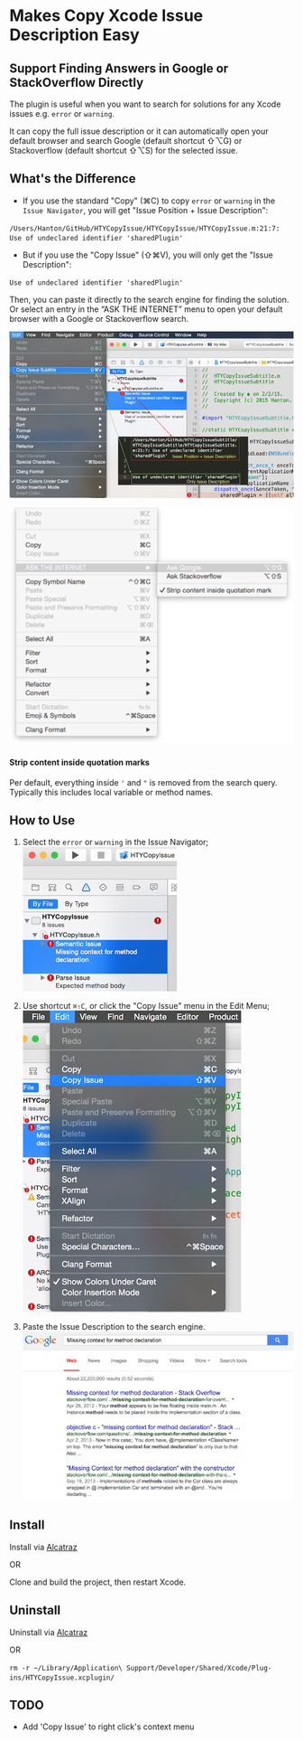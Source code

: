 # Makes Copy Xcode Issue Description Easy
## Support Finding Answers in Google or StackOverflow Directly

The plugin is useful when you want to search for solutions for any Xcode issues e.g. `error` or `warning`.

It can copy the full issue description or it can automatically open your default browser and search Google (default shortcut ⇧⌥G) or Stackoverflow (default shortcut ⇧⌥S) for the selected issue.


## What's the Difference


- If you use the standard "Copy" (⌘C) to copy `error` or `warning` in the `Issue Navigator`, you will get "Issue Position + Issue Description":

`/Users/Hanton/GitHub/HTYCopyIssue/HTYCopyIssue/HTYCopyIssue.m:21:7: Use of undeclared identifier 'sharedPlugin'`

- But if you use the "Copy Issue" (⇧⌘V), you will only get the "Issue Description":

`Use of undeclared identifier 'sharedPlugin'`


Then, you can paste it directly to the search engine for finding the solution. Or select an entry in the “ASK THE INTERNET” menu to open your default browser with a Google or Stackoverflow search.

![](screenshots/ScreenShot.png?raw=true)

![](screenshots/Screenshot_Menu.png?raw=true)

#### Strip content inside quotation marks

Per default, everything inside `'` and `"` is removed from the search query. Typically this includes local variable or method names.


## How to Use
1. Select the `error` or `warning` in the Issue Navigator;                      
![Step1](screenshots/Step1.png?raw=true)

2. Use shortcut `⌘⇧C`, or click the "Copy Issue" menu in the Edit Menu;
![Step2](screenshots/Step2.png?raw=true)

3. Paste the Issue Description to the search engine.
![Step3](screenshots/Step3.png?raw=true)



## Install

Install via [Alcatraz](http://alcatraz.io/)

OR

Clone and build the project, then restart Xcode.

## Uninstall

Uninstall via [Alcatraz](http://alcatraz.io/)

OR

`rm -r ~/Library/Application\ Support/Developer/Shared/Xcode/Plug-ins/HTYCopyIssue.xcplugin/`


## TODO
- Add 'Copy Issue' to right click's context menu
